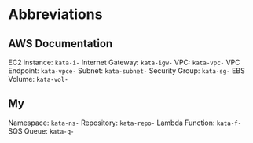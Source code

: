 # Abbreviations

## AWS Documentation
EC2 instance: `kata-i-`
Internet Gateway: `kata-igw-`
VPC: `kata-vpc-`
VPC Endpoint: `kata-vpce-`
Subnet: `kata-subnet-`
Security Group: `kata-sg-`
EBS Volume: `kata-vol-`

## My
Namespace: `kata-ns-`
Repository: `kata-repo-`
Lambda Function: `kata-f-`
SQS Queue: `kata-q-`
